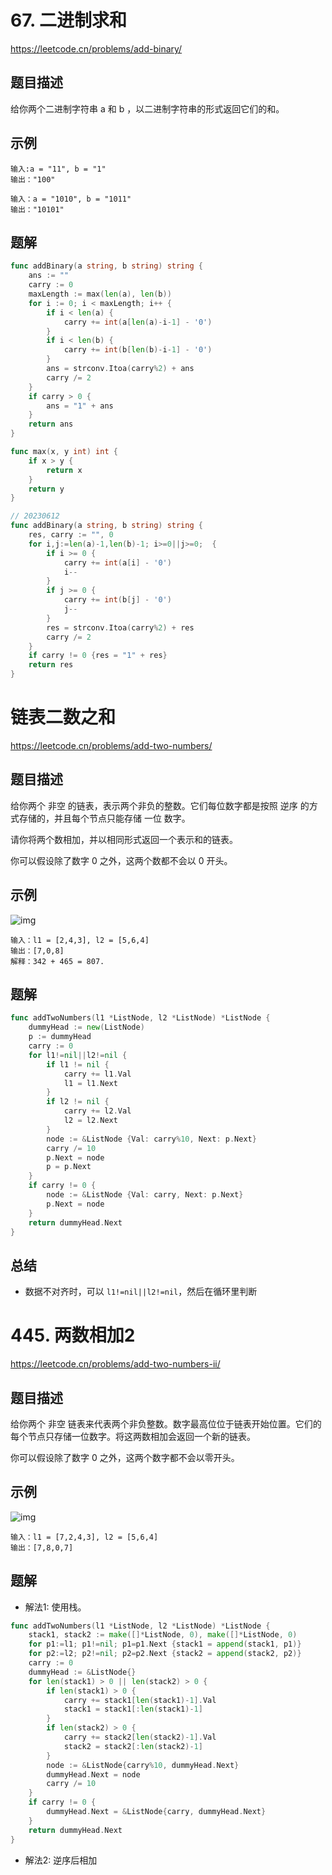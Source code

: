 # 67. 二进制求和
https://leetcode.cn/problems/add-binary/

## 题目描述
给你两个二进制字符串 a 和 b ，以二进制字符串的形式返回它们的和。

## 示例
```
输入:a = "11", b = "1"
输出："100"
```
```
输入：a = "1010", b = "1011"
输出："10101"
```

## 题解
```go
func addBinary(a string, b string) string {
    ans := ""
    carry := 0
    maxLength := max(len(a), len(b))
    for i := 0; i < maxLength; i++ {
        if i < len(a) {
            carry += int(a[len(a)-i-1] - '0')
        }
        if i < len(b) {
            carry += int(b[len(b)-i-1] - '0')
        }
        ans = strconv.Itoa(carry%2) + ans
        carry /= 2
    }
    if carry > 0 {
        ans = "1" + ans
    }
    return ans
}

func max(x, y int) int {
    if x > y {
        return x
    }
    return y
}
```
```go
// 20230612
func addBinary(a string, b string) string {
    res, carry := "", 0
    for i,j:=len(a)-1,len(b)-1; i>=0||j>=0;  {
        if i >= 0 {
            carry += int(a[i] - '0')
            i--
        }
        if j >= 0 {
            carry += int(b[j] - '0')
            j--
        }
        res = strconv.Itoa(carry%2) + res
        carry /= 2 
    }
    if carry != 0 {res = "1" + res}
    return res 
}
```


# 链表二数之和
https://leetcode.cn/problems/add-two-numbers/

## 题目描述
给你两个 非空 的链表，表示两个非负的整数。它们每位数字都是按照 逆序 的方式存储的，并且每个节点只能存储 一位 数字。

请你将两个数相加，并以相同形式返回一个表示和的链表。

你可以假设除了数字 0 之外，这两个数都不会以 0 开头。


## 示例
![img](https://assets.leetcode-cn.com/aliyun-lc-upload/uploads/2021/01/02/addtwonumber1.jpg)
```
输入：l1 = [2,4,3], l2 = [5,6,4]
输出：[7,0,8]
解释：342 + 465 = 807.
```


## 题解
```go
func addTwoNumbers(l1 *ListNode, l2 *ListNode) *ListNode {
    dummyHead := new(ListNode)
    p := dummyHead
    carry := 0
    for l1!=nil||l2!=nil {
        if l1 != nil {
            carry += l1.Val
            l1 = l1.Next
        }
        if l2 != nil {
            carry += l2.Val
            l2 = l2.Next
        }
        node := &ListNode {Val: carry%10, Next: p.Next}
        carry /= 10
        p.Next = node
        p = p.Next
    }
    if carry != 0 {
        node := &ListNode {Val: carry, Next: p.Next}
        p.Next = node
    }
    return dummyHead.Next
}
```

## 总结
* 数据不对齐时，可以 `l1!=nil||l2!=nil`，然后在循环里判断


# 445. 两数相加2
https://leetcode.cn/problems/add-two-numbers-ii/

## 题目描述
给你两个 非空 链表来代表两个非负整数。数字最高位位于链表开始位置。它们的每个节点只存储一位数字。将这两数相加会返回一个新的链表。

你可以假设除了数字 0 之外，这两个数字都不会以零开头。

## 示例
![img](https://pic.leetcode-cn.com/1626420025-fZfzMX-image.png)
```
输入：l1 = [7,2,4,3], l2 = [5,6,4]
输出：[7,8,0,7]
```

## 题解
* 解法1: 使用栈。
```go
func addTwoNumbers(l1 *ListNode, l2 *ListNode) *ListNode {
    stack1, stack2 := make([]*ListNode, 0), make([]*ListNode, 0)
    for p1:=l1; p1!=nil; p1=p1.Next {stack1 = append(stack1, p1)}
    for p2:=l2; p2!=nil; p2=p2.Next {stack2 = append(stack2, p2)}
    carry := 0
    dummyHead := &ListNode{}
    for len(stack1) > 0 || len(stack2) > 0 {
        if len(stack1) > 0 {
            carry += stack1[len(stack1)-1].Val
            stack1 = stack1[:len(stack1)-1]
        }
        if len(stack2) > 0 {
            carry += stack2[len(stack2)-1].Val
            stack2 = stack2[:len(stack2)-1]
        }
        node := &ListNode{carry%10, dummyHead.Next}
        dummyHead.Next = node
        carry /= 10
    }
    if carry != 0 {
        dummyHead.Next = &ListNode{carry, dummyHead.Next}
    }
    return dummyHead.Next
}
```

* 解法2: 逆序后相加
